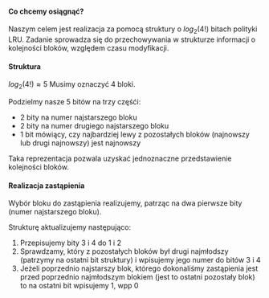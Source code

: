 #### Co chcemy osiągnąć?

Naszym celem jest realizacja za pomocą struktury o $log_2(4!)$ bitach polityki LRU. Zadanie sprowadza się do przechowywania w strukturze informacji o kolejności bloków, względem czasu modyfikacji.

#### Struktura

$log_2(4!) \approx 5$
Musimy oznaczyć 4 bloki.

Podzielmy nasze $5$ bitów na trzy częśći:

- 2 bity na numer najstarszego bloku
- 2 bity na numer drugiego najstarszego bloku
- 1 bit mówiący, czy najbardziej lewy z pozostałych bloków (najnowszy lub drugi najnowszy) jest najnowszy

Taka reprezentacja pozwala uzyskać jednoznaczne przedstawienie kolejności bloków.

#### Realizacja zastąpienia

Wybór bloku do zastąpienia realizujemy, patrząc na dwa pierwsze bity (numer najstarszego bloku).

Strukturę aktualizujemy następująco:

1. Przepisujemy bity 3 i 4 do 1 i 2
2. Sprawdzamy, który z pozostałych bloków był drugi najmłodszy (patrzymy na ostatni bit struktury) i wpisujemy jego numer do bitów 3 i 4
3. Jeżeli poprzednio najstarszy blok, którego dokonaliśmy zastąpienia jest przed poprzednio najmłodszym blokiem (jest to ostatni pozostały blok) to na ostatni bit wpisujemy 1, wpp 0
